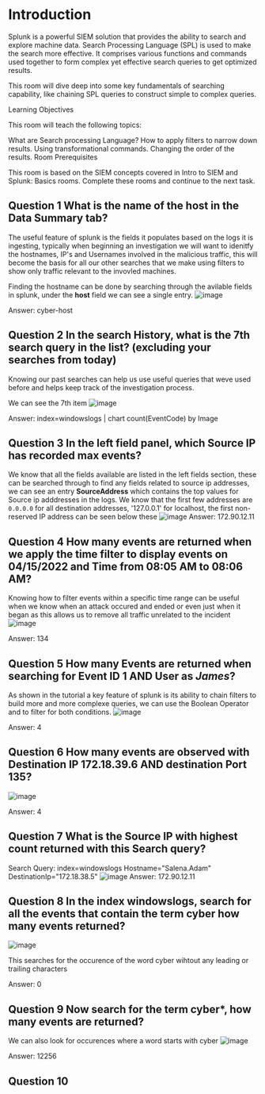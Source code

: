 # Introduction
Splunk is a powerful SIEM solution that provides the ability to search and explore machine data. Search Processing Language (SPL) is used to make the search more effective. It comprises various functions and commands used together to form complex yet effective search queries to get optimized results.

This room will dive deep into some key fundamentals of searching capability, like chaining SPL queries to construct simple to complex queries.

Learning Objectives

This room will teach the following topics:

What are Search processing Language?
How to apply filters to narrow down results.
Using transformational commands.
Changing the order of the results.
Room Prerequisites

This room is based on the SIEM concepts covered in Intro to SIEM and Splunk: Basics rooms. Complete these rooms and continue to the next task.

## Question 1 What is the name of the host in the Data Summary tab?
The useful feature of splunk is the fields it populates based on the logs it is ingesting, typically when beginning an investigation we will want to idenitfy the hostnames, IP's and Usernames involved in the malicious traffic, this will become the basis for all our other
searches that we make using filters to show only traffic relevant to the invovled machines.

Finding the hostname can be done by searching through the avilable fields in splunk, under the **host** field we can see a single entry.
![image](https://github.com/user-attachments/assets/48029a51-1e45-493d-ac99-13141ed06376)

Answer: cyber-host

## Question 2 In the search History, what is the 7th search query in the list? (excluding your searches from today)
Knowing our past searches can help us use useful queries that weve used before and helps keep track of the investigation process.

We can see the 7th item
![image](https://github.com/user-attachments/assets/c8755571-67a7-456d-a5ce-b8ef46412c72)

Answer: index=windowslogs | chart count(EventCode) by Image

## Question 3 In the left field panel, which Source IP has recorded max events?
We know that all the fields available are listed in the left fields section, these can be searched through to find any fields related to source ip addresses, we can see an entry **SourceAddress** which contains the top values for Source ip adddresses in the logs.
We know that the first few addresses are `0.0.0.0` for all destination addresses, '127.0.0.1' for localhost, the first non-reserved IP address can be seen below these
![image](https://github.com/user-attachments/assets/364d9fec-08cd-4851-9f80-fc52667bfa93)
Answer: 172.90.12.11

## Question 4 How many events are returned when we apply the time filter to display events on 04/15/2022 and Time from 08:05 AM to 08:06 AM?
Knowing how to filter events within a specific time range can be useful when we know when an attack occured and ended or even just when it began as this allows us to remove all traffic unrelated to the incident
![image](https://github.com/user-attachments/assets/18050c19-9769-4187-9797-92037ec22edd)

Answer: 134

## Question 5 How many Events are returned when searching for Event ID 1 AND User as *James*?
As shown in the tutorial a key feature of splunk is its ability to chain filters to build more and more complexe queries, we can use the Boolean Operator and to filter for both conditions.
![image](https://github.com/user-attachments/assets/51321a50-d868-4e47-ad74-6f83dd4e0797)

Answer: 4

## Question 6 How many events are observed with Destination IP 172.18.39.6 AND destination Port 135?
![image](https://github.com/user-attachments/assets/ee556fbd-71b3-45e2-9033-969cb5cbf4ae)

Answer: 4

## Question 7 What is the Source IP with highest count returned with this Search query?
Search Query: index=windowslogs  Hostname="Salena.Adam" DestinationIp="172.18.38.5"
![image](https://github.com/user-attachments/assets/95e06f45-2a25-4379-9f77-6fee9ee6ab27)
Answer: 172.90.12.11

## Question 8 In the index windowslogs, search for all the events that contain the term cyber how many events returned?
![image](https://github.com/user-attachments/assets/fe606ea9-6172-442b-a23a-cac127fe34e5)

This searches for the occurence of the word cyber wihtout any leading or trailing characters

Answer: 0

## Question 9 Now search for the term cyber*, how many events are returned?
We can also look for occurences where a word starts with cyber 
![image](https://github.com/user-attachments/assets/55ee6534-30b5-4c57-802f-89debbe3ebb5)

Answer: 12256

## Question 10 
